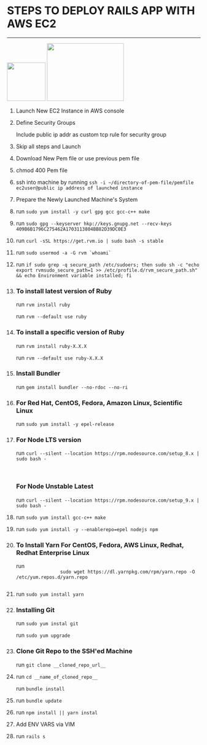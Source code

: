 # STEPS TO DEPLOY RAILS APP WITH AWS EC2
<hr/>
<img width="100" height="100" src="https://pbs.twimg.com/profile_images/476766169349636096/xUHXk6zu.png" />
<img width="200" height="150" src="https://d7umqicpi7263.cloudfront.net/img/product/40753dc3-0182-458f-9268-213115224d8d/c10dfd79-1fb7-4a73-8290-43736e40b00c.png" />

<ol>
    <li>
        <p>Launch New EC2 Instance in AWS console</p>
    <li>
        <p>Define Security Groups</p>
        <p>Include public ip addr as custom tcp rule for security group</p>
    </li>
    <li>
        <p>Skip all steps and Launch</p>
    </li>
    <li>
        <p>Download New Pem file or use previous pem file</p>
    </li>
    <li>
        <p>chmod 400 Pem file</p>
    </li>
    <li>
        <p>ssh into machine by running <code>ssh -i ~/directory-of-pem-file/pemfile ec2user@public ip address of launched instance</code></p>
    </li>
    <li>
        <p>Prepare the Newly Launched Machine's System</p>
    </li>
    <li>
        <p>run <code>sudo yum install -y curl gpg gcc gcc-c++ make</code></p>
    </li>
    <li>
        <p>run <code>sudo gpg --keyserver hkp://keys.gnupg.net --recv-keys 409B6B1796C275462A1703113804BB82D39DC0E3</code></p>
    </li>
    <li>
        <p>run <code>curl -sSL https://get.rvm.io | sudo bash -s stable</code></p>
    </li>
    <li>
        <p>run <code>sudo usermod -a -G rvm `whoami`</code></p>
    </li>
    <li>
        <p>run <code>if sudo grep -q secure_path /etc/sudoers; then sudo sh -c "echo export rvmsudo_secure_path=1 >> /etc/profile.d/rvm_secure_path.sh" && echo Environment variable installed; fi</code></p>
    </li>
    <li>
        <h3>To install latest version of Ruby</h3>
        <p>run <code>rvm install ruby</code></p>
        <p>run <code>rvm --default use ruby</code></p>
    </li>
    <li>
        <h3>To install a specific version of Ruby</h3>
        <p>run <code>rvm install ruby-X.X.X</code></p>
        <p>run <code>rvm --default use ruby-X.X.X</code></p>
    </li>
    <li>
        <h3>Install Bundler</h3>
        <p>run <code>gem install bundler --no-rdoc --no-ri</code></p>
    </li>
    <li>
        <h3>For Red Hat, CentOS, Fedora, Amazon Linux, Scientific Linux</h3>
        <p>run <code>sudo yum install -y epel-release</code></p>
    </li>
    <li>
        <h3>For Node LTS version</h3>
        <p>run <code>curl --silent --location https://rpm.nodesource.com/setup_8.x | sudo bash -</code></p>
        <br/>
        <h3>For Node Unstable Latest</h3>
        <p>run <code>curl --silent --location https://rpm.nodesource.com/setup_9.x | sudo bash -</code></p>
    </li>
    <li>
        <p>run <code>sudo yum install gcc-c++ make</code></p>
    </li>
    <li>
        <p>run <code>sudo yum install -y --enablerepo=epel nodejs npm</code></p>
    </li>
    <li>
        <h3>To Install Yarn For CentOS, Fedora, AWS Linux, Redhat, Redhat Enterprise Linux</h3>
        <p>run 
            <code>
                sudo wget https://dl.yarnpkg.com/rpm/yarn.repo -O /etc/yum.repos.d/yarn.repo
            </code>
        </p>
    </li>
    <li>
        <p>run <code>sudo yum install yarn</code></p>
    </li>
    <li>
        <h3>Installing Git</h3>
        <p>run <code>sudo yum instal git</code></p>
        <p>run <code>sudo yum upgrade</code></p>
    </li>
    <li>
        <h3>Clone Git Repo to the SSH'ed Machine</h3>
        <p>run <code>git clone __cloned_repo_url__</code></p>
    </li>
    <li>
        <p>run <code>cd __name_of_cloned_repo__</code></p>
        <p>run <code>bundle install</code></p>
    </li>
    <li>
        <p>run <code>bundle update</code></p>
    </li>
    <li>
        <p>run <code>npm install || yarn instal</code></p>
    </li>
    <li>
        <p>Add ENV VARS via VIM</p>
    </li>
    <li>
        <p>run <code>rails s</code></p>
    </li>
</ol>
